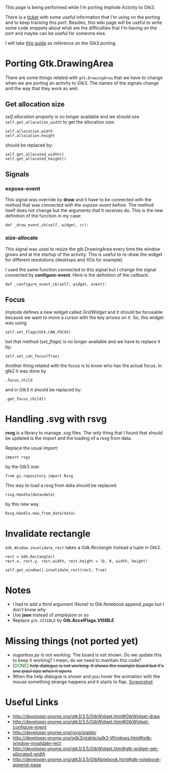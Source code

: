 This page is being performed while I'm porting Implode Activity to Gtk3.

There is a [ticket](http://bugs.sugarlabs.org/ticket/3715) with some
useful information that I'm using on the porting and to keep tracking
this port. Besides, this wiki page will be useful to write some code
snippets about what are the difficulties that I'm having on the port and
maybe can be useful for someone else.

I will take [this guide](User:Humitos/PortingGetBooks "wikilink") as
reference on the Gtk3 porting.

Porting Gtk.DrawingArea
=======================

There are some things related with `gtk.DrawingArea` that we have to
change when we are porting an activity to Gtk3. The names of the signals
change and the way that they work as well.

Get allocation size
-------------------

*self.allocation* property is no longer available and we should use
`self.get_allocation_width` to get the allocation size:

`self.allocation.width`\
`self.allocation.height`

should be replaced by:

`self.get_allocated_width()`\
`self.get_allocated_height()`

Signals
-------

### expose-event

This signal was override by **draw** and it have to be connected with
the method that was connected with the *expose-event* before. The method
itself does not change but the arguments that it receives do. This is
the new definition of the function in my case:

`def _draw_event_cb(self, widget, cr):`

### size-allocate

This signal was used to resize the gtk.DrawingArea every time the window
grows and at the startup of the activity. This is useful to re-draw the
widget for different resolutions (desktops and XOs for example).

I used the same function connected to this signal but I change the
signal connected by **configure-event**. Here is the definition of the
callback:

`def _configure_event_cb(self, widget, event):`

Focus
-----

Implode defines a new widget called *GridWidget* and it should be
focusable because we want to move a cursor with the key arrows on it.
So, this widget was using:

`self.set_flags(Gtk.CAN_FOCUS)`

but that method (*set\_flags*) is no longer available and we have to
replace it by:

`self.set_can_focus(True)`

Another thing related with the focus is to know who has the actual
focus. In gtk2 it was done by

`.focus_child`

and in Gtk3 it should be replaced by:

`.get_focus_child()`

Handling .svg with rsvg
=======================

**rsvg** is a library to manage *.svg* files. The only thing that I
found that should be updated is the import and the loading of a rsvg
from data.

Replace the usual import:

`import rsgv`

by the Gtk3 one:

`from gi.repository import Rsvg`

This way to load a rsvg from data should be replaced:

`rsvg.Handle(data=data)`

by this new way

`Rsvg.Handle.new_from_data(data)`

Invalidate rectangle
====================

`Gdk.Window.invalidate_rect` takes a *Gdk.Rectangle* instead a tuple in
Gtk3.

`rect = Gdk.Rectangle()`\
`rect.x, rect.y, rect.width, rect.height = (0, 0, width, height)`

`self.get_window().invalidate_rect(rect, True)`

Notes
=====

-   I had to add a third argument (None) to Gtk.Notebook.append\_page
    but I don't know why
-   Use **json** instead of *simplejson* or so
-   Replace `gtk.VISIBLE` by **Gtk.AccelFlags.VISIBLE**

Missing things (not ported yet)
===============================

-   *sugarless.py* is not working. The board is not shown. Do we update
    this to keep it working? I mean, do we need to maintain this code?
-   \[<span style="color: green;">DONE</span>\] ~~help dialogue is not
    working. It shows the example board but it's one pixel size when it
    opens~~
-   When the help dialogue is shown and you hover the animation with the
    mouse something strange happens and it starts to flap.
    [Screenshot](http://bugs.sugarlabs.org/attachment/ticket/3715/53.png)

Useful Links
============

-   <http://developer.gnome.org/gtk3/3.5/GtkWidget.html#GtkWidget-draw>
-   <http://developer.gnome.org/gtk3/3.5/GtkWidget.html#GtkWidget-configure-event>
-   <http://developer.gnome.org/rsvg/stable/>
-   <http://developer.gnome.org/gdk3/stable/gdk3-Windows.html#gdk-window-invalidate-rect>
-   <http://developer.gnome.org/gtk3/3.5/GtkWidget.html#gtk-widget-get-allocated-width>
-   <http://developer.gnome.org/gtk3/3.5/GtkNotebook.html#gtk-notebook-append-page>

